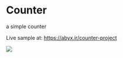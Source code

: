 # Counter
a simple counter

Live sample at: https://abyx.ir/counter-project


<img src="https://abyx.ir/wp-content/uploads/2023/03/screenshot-counter.png">
